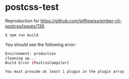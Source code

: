 postcss-test
==============================================================================

Reproduction for https://github.com/jeffjewiss/ember-cli-postcss/issues/136.

```bash
$ npm run build
```

You should see the following error:

```bash
Environment: production
cleaning up...
Build Error (PostcssCompiler)

You must provide at least 1 plugin in the plugin array
```